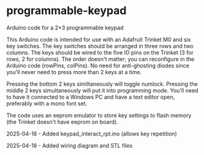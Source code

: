 # programmable-keypad
Arduino code for a 2×3 programmable keypad

This Arduino code is intended for use with an Adafruit Trinket M0 and six key switches.
The key switches should be arranged in three rows and two columns. 
The keys should be wired to the five IO pins on the Trinket (3 for rows, 2 for columns). The order doesn't matter; you can reconfigure in the Arduino code (rowPins, colPins). 
No need for anti-ghosting diodes since you'll never need to press more than 2 keys at a time.

Pressing the bottom 2 keys similtaneously will toggle numlock.
Pressing the middle 2 keys simultaneously will put it into programming mode. You'll need to have it connected to a Windows PC and have a text editor open, preferably with a mono font set.

The code uses an eeprom emulator to store key settings to flash memory (the Trinket doesn't have eeprom on board).

2025-04-16 - Added keypad_interact_rpt.ino (allows key repetition)

2025-04-18 - Added wiring diagram and STL files
